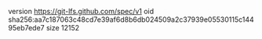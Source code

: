version https://git-lfs.github.com/spec/v1
oid sha256:aa7c187063c48cd7e39af6d8b6db024509a2c37939e05530115c14495eb7ede7
size 12152
